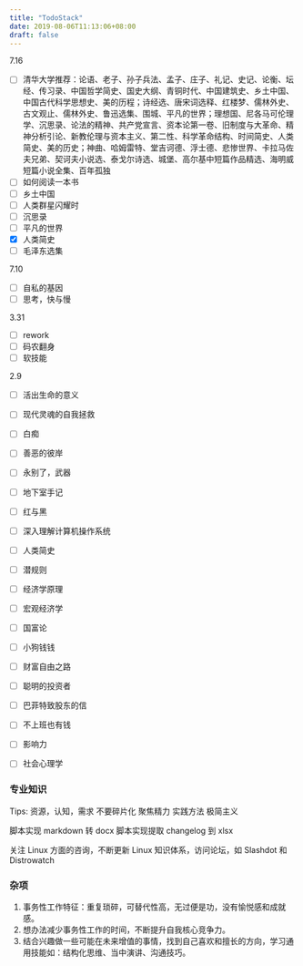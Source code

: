 ```yaml
---
title: "TodoStack"
date: 2019-08-06T11:13:06+08:00
draft: false
---
```


7.16
- [ ] 清华大学推荐：论语、老子、孙子兵法、孟子、庄子、礼记、史记、论衡、坛经、传习录、中国哲学简史、国史大纲、青铜时代、中国建筑史、乡土中国、中国古代科学思想史、美的历程；诗经选、唐宋词选释、红楼梦、儒林外史、古文观止、儒林外史、鲁迅选集、围城、平凡的世界；理想国、尼各马可伦理学、沉思录、论法的精神、共产党宣言、资本论第一卷、旧制度与大革命、精神分析引论、新教伦理与资本主义、第二性、科学革命结构、时间简史、人类简史、美的历史；神曲、哈姆雷特、堂吉诃德、浮士德、悲惨世界、卡拉马佐夫兄弟、契诃夫小说选、泰戈尔诗选、城堡、高尔基中短篇作品精选、海明威短篇小说全集、百年孤独
- [ ] 如何阅读一本书
- [ ] 乡土中国
- [ ] 人类群星闪耀时
- [ ] 沉思录
- [ ] 平凡的世界
- [x] 人类简史
- [ ] 毛泽东选集

7.10

- [ ] 自私的基因
- [ ] 思考，快与慢

3.31

- [ ] rework
- [ ] 码农翻身
- [ ] 软技能

2.9

- [ ] 活出生命的意义
- [ ] 现代灵魂的自我拯救
- [ ] 白痴
- [ ] 善恶的彼岸
- [ ] 永别了，武器
- [ ] 地下室手记
- [ ] 红与黑

- [ ] 深入理解计算机操作系统
- [ ] 人类简史
- [ ] 潜规则
- [ ] 经济学原理
- [ ] 宏观经济学
- [ ] 国富论
- [ ] 小狗钱钱
- [ ] 财富自由之路
- [ ] 聪明的投资者
- [ ] 巴菲特致股东的信
- [ ] 不上班也有钱
- [ ] 影响力
- [ ] 社会心理学

### 专业知识

Tips: 资源，认知，需求
不要碎片化
聚焦精力
实践方法
极简主义

脚本实现 markdown 转 docx
脚本实现提取 changelog 到 xlsx

关注 Linux 方面的咨询，不断更新 Linux 知识体系，访问论坛，如 Slashdot 和 Distrowatch

### 杂项
1. 事务性工作特征：重复琐碎，可替代性高，无过便是功，没有愉悦感和成就感。
2. 想办法减少事务性工作的时间，不断提升自我核心竞争力。
3. 结合兴趣做一些可能在未来增值的事情，找到自己喜欢和擅长的方向，学习通用技能如：结构化思维、当中演讲、沟通技巧。
